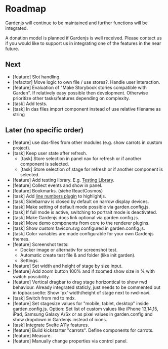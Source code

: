 # Roadmap

Gardenjs will continue to be maintained and further functions will be integrated.

A donation model is planned if Gardenjs is well received. Please contact us if you would like to support us in integrating one of the features in the near future.

## Next

- [feature] Slot handling.
- [refactor] Move logic to own file / use stores?. Handle user interaction.
- [feature] Evaluation of "Make Storybook stories compatible with Garden". If relatively easy possible then development. Otherwise prioritize other tasks/features depending on complexity.
- [task] Add tests.
- [task] In das files import component instead of use relative filename as string

## Later (no specific order)

- [feature] use das-files from other modules (e.g. show carrots in custom project).
- [task] Keep user state after refresh.
  - [task] Store selection in panel nav for refresh or if another component is selected.
  - [task] Store selection of stage for refresh or if another component is selected.
- [feature] Add testing library. E.g. <a href="https://testing-library.com/" target="_blank">Testing Library</a>.
- [feature] Collect events and show in panel.
- [feature] Bookmarks. (siehe ReactCosmos)
- [task] Add <a href="https://github.com/wcoder/highlightjs-line-numbers.js" target="_blank">line numbers plugin</a> to highlightjs.
- [task] Sidebarnav is closed by default on narrow display devices.
- [task] Make setting of default mode possible via garden.config.js.
- [task] If full mode is active, switching to portrait mode is deactivated.
- [task] Make Gardenjs docs link optional via garden.config.js.
- [task] Move demo components from core to the renderer plugins.
- [task] Show custom favicon.svg configured in garden.config.js.
- [task] Color variables are made configurable for your own Gardenjs themes.
- [feature] Screenshot tests:
  - Docker image or alternativ for screenshot test.
  - Automatic create test file & and folder (like init garden).
  - Settings.
- [feature] Set width and height of stage by size input.
- [feature] Add zoom button 100% and if zoomed show size in % with switch possibility.
- [feature] Vertical dragbar to drag stage horizontical to show rwd behaviour. Already integrated staticly, just needs to be commented out in topbar.svelte: Show 'px' width/height of stage next to rwd-navi.
- [task] Switch from md to mdx.
- [feature] Set stagesize values for "mobile, tablet, desktop" inside garden.config.js. Option: Set list of custom values like iPhone 13,14,15, iPad, Samsung Galaxy A/Sx or as pixel values in garden.config and show dropdown in Gardenjs instead of icons.
- [task] Integrate Svelte A11y features.
- [feature] Build kickstarter "carrots". Define components for carrots.
- [feature] Measure.
- [feature] Manually change properties via control panel.
